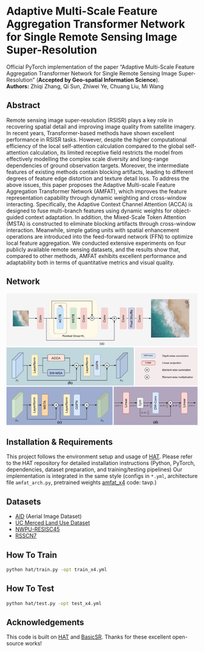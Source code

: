 # Adaptive Multi-Scale Feature Aggregation Transformer Network for Single Remote Sensing Image Super-Resolution

Official PyTorch implementation of the paper “Adaptive Multi-Scale Feature Aggregation Transformer Network for Single Remote Sensing Image Super-Resolution” (**Accepted by Geo-spatial Information Science**).  
**Authors:** Zhiqi Zhang, Qi Sun, Zhiwei Ye, Chuang Liu, Mi Wang

## Abstract
Remote sensing image super-resolution (RSISR) plays a key role in recovering spatial detail and improving image quality from satellite imagery. In recent years, Transformer-based methods have shown excellent performance in RSISR tasks. However, despite the higher computational efficiency of the local self-attention calculation compared to the global self-attention calculation, its limited receptive field restricts the model from effectively modelling the complex scale diversity and long-range dependencies of ground observation targets. Moreover, the intermediate features of existing methods contain blocking artifacts, leading to different degrees of feature edge distortion and texture detail loss. To address the above issues, this paper proposes the Adaptive Multi-scale Feature Aggregation Transformer Network (AMFAT), which improves the feature representation capability through dynamic weighting and cross-window interacting. Specifically, the Adaptive Context Channel Attention (ACCA) is designed to fuse multi-branch features using dynamic weights for object-guided context adaptation. In addition, the Mixed-Scale Token Attention (MSTA) is constructed to eliminate blocking artifacts through cross-window interaction. Meanwhile, simple gating units with spatial enhancement operations are introduced into the feed-forward network (FFN) to optimize local feature aggregation. We conducted extensive experiments on four publicly available remote sensing datasets, and the results show that, compared to other methods, AMFAT exhibits excellent performance and adaptability both in terms of quantitative metrics and visual quality.

## Network
![amfat.png](https://github.com/sq-3768/AMFAT/blob/main/AMFAT.png)

## Installation & Requirements
This project follows the environment setup and usage of [HAT](https://github.com/XPixelGroup/HAT). Please refer to the HAT repository for detailed installation instructions (Python, PyTorch, dependencies, dataset preparation, and training/testing pipelines)
Our implementation is integrated in the same style (configs in `*.yml`, architecture file `amfat_arch.py`, pretrained weights [amfat_x4](https://pan.baidu.com/s/1GcnM-6HFSSlZihiP_HM5Fg) code: tavp.)

## Datasets
- [AID](https://captain-whu.github.io/AID/) (Aerial Image Dataset)
- [UC Merced Land Use Dataset](http://weegee.vision.ucmerced.edu/datasets/landuse.html) 
- [NWPU-RESISC45](https://gcheng-nwpu.github.io/) 
- [RSSCN7](https://sites.google.com/view/zhouwx/dataset)
## How To Train
```bash
python hat/train.py -opt train_x4.yml
```

## How To Test
```bash
python hat/test.py -opt test_x4.yml
```

## Acknowledgements
This code is built on [HAT](https://github.com/XPixelGroup/HAT) and [BasicSR](https://github.com/XPixelGroup/BasicSR). Thanks for these excellent open-source works!
